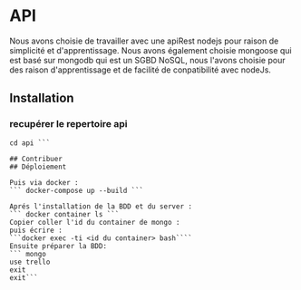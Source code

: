 # API
Nous avons choisie de travailler avec une apiRest nodejs pour raison de simplicité et d'apprentissage.
Nous avons également choisie mongoose qui est basé sur mongodb qui est un SGBD NoSQL, nous l'avons choisie pour des raison d'apprentissage et de facilité de conpatibilité avec nodeJs.

## Installation
### recupérer le repertoire api
```git clone https://github.com/barder60/dockerTrelloApi.git
cd api ```

## Contribuer
## Déploiement

Puis via docker :
``` docker-compose up --build ```

Aprés l'installation de la BDD et du server :
``` docker container ls ```
Copier coller l'id du container de mongo :
puis écrire :
```docker exec -ti <id du container> bash````
Ensuite préparer la BDD:
``` mongo
use trello 
exit 
exit```
